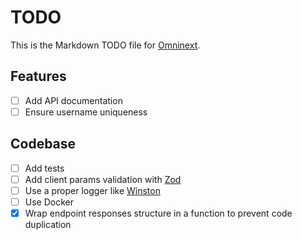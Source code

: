 # TODO

This is the Markdown TODO file for [Omninext](https://github.com/antogno/omninext).

## Features

- [ ] Add API documentation
- [ ] Ensure username uniqueness

## Codebase

- [ ] Add tests
- [ ] Add client params validation with [Zod](https://github.com/colinhacks/zod)
- [ ] Use a proper logger like [Winston](https://github.com/winstonjs/winston)
- [ ] Use Docker
- [x] Wrap endpoint responses structure in a function to prevent code duplication

